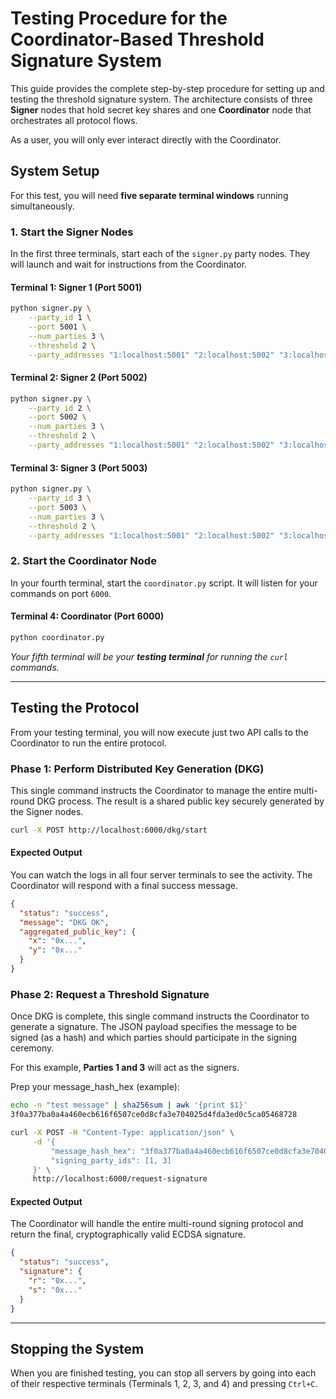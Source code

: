 # Testing Procedure for the Coordinator-Based Threshold Signature System

This guide provides the complete step-by-step procedure for setting up and testing the threshold signature system. The architecture consists of three **Signer** nodes that hold secret key shares and one **Coordinator** node that orchestrates all protocol flows.

As a user, you will only ever interact directly with the Coordinator.

## System Setup

For this test, you will need **five separate terminal windows** running simultaneously.

### 1. Start the Signer Nodes

In the first three terminals, start each of the `signer.py` party nodes. They will launch and wait for instructions from the Coordinator.

#### Terminal 1: Signer 1 (Port 5001)
```bash
python signer.py \
    --party_id 1 \
    --port 5001 \
    --num_parties 3 \
    --threshold 2 \
    --party_addresses "1:localhost:5001" "2:localhost:5002" "3:localhost:5003"
```

#### Terminal 2: Signer 2 (Port 5002)
```bash
python signer.py \
    --party_id 2 \
    --port 5002 \
    --num_parties 3 \
    --threshold 2 \
    --party_addresses "1:localhost:5001" "2:localhost:5002" "3:localhost:5003"
```

#### Terminal 3: Signer 3 (Port 5003)
```bash
python signer.py \
    --party_id 3 \
    --port 5003 \
    --num_parties 3 \
    --threshold 2 \
    --party_addresses "1:localhost:5001" "2:localhost:5002" "3:localhost:5003"
```

### 2. Start the Coordinator Node

In your fourth terminal, start the `coordinator.py` script. It will listen for your commands on port `6000`.

#### Terminal 4: Coordinator (Port 6000)
```bash
python coordinator.py
```

*Your fifth terminal will be your **testing terminal** for running the `curl` commands.*

---

## Testing the Protocol

From your testing terminal, you will now execute just two API calls to the Coordinator to run the entire protocol.

### Phase 1: Perform Distributed Key Generation (DKG)

This single command instructs the Coordinator to manage the entire multi-round DKG process. The result is a shared public key securely generated by the Signer nodes.

```bash
curl -X POST http://localhost:6000/dkg/start
```

#### Expected Output
You can watch the logs in all four server terminals to see the activity. The Coordinator will respond with a final success message.

```json
{
  "status": "success",
  "message": "DKG OK",
  "aggregated_public_key": {
    "x": "0x...",
    "y": "0x..."
  }
}
```

### Phase 2: Request a Threshold Signature

Once DKG is complete, this single command instructs the Coordinator to generate a signature. The JSON payload specifies the message to be signed (as a hash) and which parties should participate in the signing ceremony.

For this example, **Parties 1 and 3** will act as the signers.

Prep your message_hash_hex (example):

```bash
echo -n "test message" | sha256sum | awk '{print $1}'
3f0a377ba0a4a460ecb616f6507ce0d8cfa3e704025d4fda3ed0c5ca05468728
```

```bash
curl -X POST -H "Content-Type: application/json" \
     -d '{
         "message_hash_hex": "3f0a377ba0a4a460ecb616f6507ce0d8cfa3e704025d4fda3ed0c5ca05468728",
         "signing_party_ids": [1, 3]
     }' \
     http://localhost:6000/request-signature
```

#### Expected Output
The Coordinator will handle the entire multi-round signing protocol and return the final, cryptographically valid ECDSA signature.

```json
{
  "status": "success",
  "signature": {
    "r": "0x...",
    "s": "0x..."
  }
}
```

---

## Stopping the System

When you are finished testing, you can stop all servers by going into each of their respective terminals (Terminals 1, 2, 3, and 4) and pressing `Ctrl+C`.